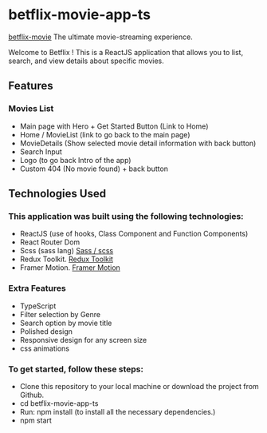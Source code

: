 # betflix-movie-app-ts

[betflix-movie](https://betflix-movie-app-ts.vercel.app/)
The ultimate movie-streaming experience.

Welcome to Betflix ! This is a ReactJS application that allows you to list, search, and view details about specific movies.

## Features

### Movies List

- Main page with Hero + Get Started Button (Link to Home)
- Home / MovieList (link to go back to the main page)
- MovieDetails (Show selected movie detail information with back button)
- Search Input
- Logo (to go back Intro of the app)
- Custom 404 (No movie found) + back button

## Technologies Used

### This application was built using the following technologies:

- ReactJS
  (use of hooks, Class Component and Function Components)
- React Router Dom
- Scss (sass lang) [Sass / scss](https://sass-lang.com/)
- Redux Toolkit. [Redux Toolkit](https://redux-toolkit.js.org/)
- Framer Motion. [Framer Motion](https://www.framer.com/motion/)

### Extra Features

- TypeScript
- Filter selection by Genre
- Search option by movie title
- Polished design
- Responsive design for any screen size
- css animations

### To get started, follow these steps:

- Clone this repository to your local machine or download the project from Github.
- cd betflix-movie-app-ts
- Run: npm install (to install all the necessary dependencies.)
- npm start

